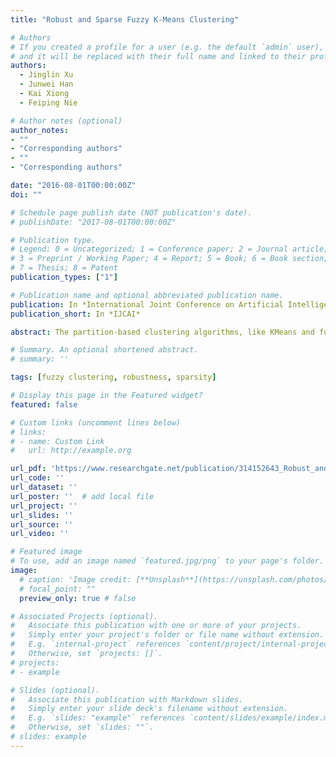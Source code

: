 ```yaml
---
title: "Robust and Sparse Fuzzy K-Means Clustering"

# Authors
# If you created a profile for a user (e.g. the default `admin` user), write the username (folder name) here 
# and it will be replaced with their full name and linked to their profile.
authors:
  - Jinglin Xu
  - Junwei Han
  - Kai Xiong
  - Feiping Nie

# Author notes (optional)
author_notes:
- ""
- "Corresponding authors"
- ""
- "Corresponding authors"

date: "2016-08-01T00:00:00Z"
doi: ""

# Schedule page publish date (NOT publication's date).
# publishDate: "2017-08-01T00:00:00Z"

# Publication type.
# Legend: 0 = Uncategorized; 1 = Conference paper; 2 = Journal article;
# 3 = Preprint / Working Paper; 4 = Report; 5 = Book; 6 = Book section;
# 7 = Thesis; 8 = Patent
publication_types: ["1"]

# Publication name and optional abbreviated publication name.
publication: In *International Joint Conference on Artificial Intelligence*
publication_short: In *IJCAI*

abstract: The partition-based clustering algorithms, like KMeans and fuzzy K-Means, are most widely and successfully used in data mining in the past decades. In this paper, we present a robust and sparse fuzzy K-Means clustering algorithm, an extension to the standard fuzzy K-Means algorithm by incorporating a robust function, rather than the square data fitting term, to handle outliers. More importantly, combined with the concept of sparseness, the new algorithm further introduces a penalty term to make the object-clusters membership of each sample have suitable sparseness. Experimental results on benchmark datasets demonstrate that the proposed algorithm not only can ensure the robustness of such soft clustering algorithm in real world applications, but also can avoid the performance degradation by considering the membership sparsity.

# Summary. An optional shortened abstract.
# summary: ''

tags: [fuzzy clustering, robustness, sparsity]

# Display this page in the Featured widget?
featured: false

# Custom links (uncomment lines below)
# links:
# - name: Custom Link
#   url: http://example.org

url_pdf: 'https://www.researchgate.net/publication/314152643_Robust_and_Sparse_Fuzzy_K-Means_Clustering'
url_code: ''
url_dataset: ''
url_poster: ''  # add local file
url_project: ''
url_slides: ''
url_source: ''
url_video: ''

# Featured image
# To use, add an image named `featured.jpg/png` to your page's folder. 
image:
  # caption: 'Image credit: [**Unsplash**](https://unsplash.com/photos/pLCdAaMFLTE)'
  # focal_point: ""
  preview_only: true # false

# Associated Projects (optional).
#   Associate this publication with one or more of your projects.
#   Simply enter your project's folder or file name without extension.
#   E.g. `internal-project` references `content/project/internal-project/index.md`.
#   Otherwise, set `projects: []`.
# projects:
# - example

# Slides (optional).
#   Associate this publication with Markdown slides.
#   Simply enter your slide deck's filename without extension.
#   E.g. `slides: "example"` references `content/slides/example/index.md`.
#   Otherwise, set `slides: ""`.
# slides: example
---
```




<!-- {{% callout note %}}
Click the *Cite* button above to demo the feature to enable visitors to import publication metadata into their reference management software.
{{% /callout %}} -->

<!-- {{% callout note %}}
Create your slides in Markdown - click the *Slides* button to check out the example.
{{% /callout %}} -->

<!-- Supplementary notes can be added here, including [code, math, and images](https://wowchemy.com/docs/writing-markdown-latex/). -->
